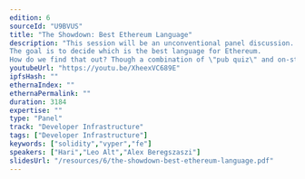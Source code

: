 ```yaml
---
edition: 6
sourceId: "U9BVUS"
title: "The Showdown: Best Ethereum Language"
description: "This session will be an unconventional panel discussion. Instead of being boring and repeating the same things, we will spice things up a bit.
The goal is to decide which is the best language for Ethereum.
How do we find that out? Though a combination of \"pub quiz\" and on-stage activity (e.g. tug-of-war) between members of different language teams. The audience can chime in as well."
youtubeUrl: "https://youtu.be/XheexVC689E"
ipfsHash: ""
ethernaIndex: ""
ethernaPermalink: ""
duration: 3184
expertise: ""
type: "Panel"
track: "Developer Infrastructure"
tags: ["Developer Infrastructure"]
keywords: ["solidity","vyper","fe"]
speakers: ["Hari","Leo Alt","Alex Beregszaszi"]
slidesUrl: "/resources/6/the-showdown-best-ethereum-language.pdf"
---
```


